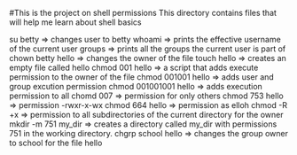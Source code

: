 #This is the project on shell permissions
This directory contains files that will help me learn about shell basics

su betty => changes user to betty
whoami =>  prints the effective username of the current user
groups => prints all the groups the current user is part of
chown betty hello => changes the owner of the file
touch hello => creates an empty file called hello
chmod 001 hello => a script that adds execute permission to the owner of the file
chmod 001001 hello => adds user and group excution permission
chmod 001001001 hello => adds execution permission to all
chomd 007 => permission for only others
chmod 753 hello => permission -rwxr-x-wx 
chmod 664 hello => permission as elloh
chmod -R +x => permission to all subdirectories of the current directory for the owner
mkdir -m 751 my_dir => creates a directory called my_dir with permissions 751 in the working directory.
chgrp school hello => changes the group owner to school for the file hello
